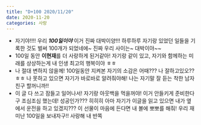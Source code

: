 ```yaml
---
title: "D+100 2020/11/20"
date: 2020-11-20
categories: 사랑
---
```

- 자기야!!!! 우리 ***100일이야*** 이거 진짜 대박이양!!! 하루하루 자기랑 있었던 일들을 기록한 것도 벌써 100개가 되었네에~ 진짜 우리 사이는~ 대박이야~~
- 100일 동안 **이현재**를 더 사랑하게 된거같아! 자기랑 같이 있고, 자기와 함께하는 미래를 상상하는게 내 인생 최고의 행복이야 ㅎㅎ
- 나 절대 변하지 않을께! 100일동안 지켜본 자기의 소감은 어때??? 나 잘하고있오?? ㅎㅎ 나 못하고 있으면 자기가 바로바로 알려줘야해! 나는 자기말 잘 듣는 착한 남자친구 할꺼니까!!
- 이 글 다 쓰고 잠들고 일어나서! 자기랑 아웃백을 먹을꺼야! 이거 안들키게 준비한다구 조심조심 했는데! 성공인가??? 히히히 아마 자기가 이글을 읽고 있으면 내가 옆에서 운전을 하고 있겠지??? 이 선물이 마음에 든다면 내 볼에 뽀뽀를 해줘! 우리 재미난 100일을 보내자구!! 사랑해 내 반쪽
